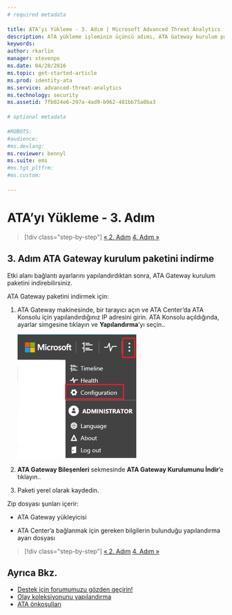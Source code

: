 ```yaml
---
# required metadata

title: ATA’yı Yükleme - 3. Adım | Microsoft Advanced Threat Analytics
description: ATA yükleme işleminin üçüncü adımı, ATA Gateway kurulum paketini indirmenize yardımcı olur.
keywords:
author: rkarlin
manager: stevenpo
ms.date: 04/28/2016
ms.topic: get-started-article
ms.prod: identity-ata
ms.service: advanced-threat-analytics
ms.technology: security
ms.assetid: 7fb024e6-297a-4ad9-b962-481bb75a0ba3

# optional metadata

#ROBOTS:
#audience:
#ms.devlang:
ms.reviewer: bennyl
ms.suite: ems
#ms.tgt_pltfrm:
#ms.custom:

---
```


# ATA’yı Yükleme - 3. Adım

>[!div class="step-by-step"]
[« 2. Adım](install-ata-step2.md)
[4. Adım »](install-ata-step4.md)

## 3. Adım ATA Gateway kurulum paketini indirme
Etki alanı bağlantı ayarlarını yapılandırdıktan sonra, ATA Gateway kurulum paketini indirebilirsiniz.

ATA Gateway paketini indirmek için:

1.  ATA Gateway makinesinde, bir tarayıcı açın ve ATA Center’da ATA Konsolu için yapılandırdığınız IP adresini girin. ATA Konsolu açıldığında, ayarlar simgesine tıklayın ve **Yapılandırma**’yı seçin..

    ![ATA Gateway yapılandırma ayarları](media/ATA-config-icon.JPG)

2.  **ATA Gateway Bileşenleri** sekmesinde **ATA Gateway Kurulumunu İndir**’e tıklayın..

3.  Paketi yerel olarak kaydedin.

Zip dosyası şunları içerir:

-   ATA Gateway yükleyicisi

-   ATA Center’a bağlanmak için gereken bilgilerin bulunduğu yapılandırma ayarı dosyası


>[!div class="step-by-step"]
[« 2. Adım](install-ata-step2.md)
[4. Adım »](install-ata-step4.md)

## Ayrıca Bkz.

- [Destek için forumumuzu gözden geçirin!](https://social.technet.microsoft.com/Forums/security/en-US/home?forum=mata)
- [Olay koleksiyonunu yapılandırma](/advanced-threat-analytics/plan-design/configure-event-collection)
- [ATA önkoşulları](/advanced-threat-analytics/plan-design/ata-prerequisites)


<!--HONumber=Apr16_HO4-->


